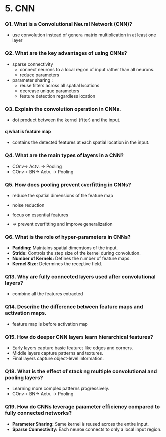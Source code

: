 # 5. CNN

### Q1. What is a Convolutional Neural Network (CNN)?
- use convolution instead of general matrix multiplication in at least one layer


### Q2. What are the key advantages of using CNNs?
- sparse connectivity 
  - connect neurons to a local region of input rather than all neurons.
  - reduce parameters 
- parameter sharing : 
  - reuse filters across all spatial locations
  - decrease unique parameters 
  - feature detection regardless location

### Q3. Explain the convolution operation in CNNs.
-   dot product between the kernel (filter) and the input.

#### q what is feature map
-  contains the detected features at each spatial location in the input.

### Q4. What are the main types of layers in a CNN?
- COnv-> Actv. -> Pooling 
- COnv-> BN-> Actv. -> Pooling 

### Q5. How does pooling prevent overfitting in CNNs?
-  reduce the spatial dimensions of the feature map
- noise reduction
- focus on essential features

- => prevent overfitting and improve generalization


### Q6. What is the role of hyper-parameters in CNNs?
- **Padding:** Maintains spatial dimensions of the input.
- **Stride:** Controls the step size of the kernel during convolution.
- **Number of Kernels:** Defines the number of feature maps.
- **Kernel Size:** Determines the receptive field.


### Q13. Why are fully connected layers used after convolutional layers?
- combine all the features extracted


### Q14. Describe the difference between feature maps and activation maps.
- feature map is before activation map 

### Q15. How do deeper CNN layers learn hierarchical features?
- Early layers capture basic features like edges and corners.
- Middle layers capture patterns and textures.
- Final layers capture object-level information.

### Q18. What is the effect of stacking multiple convolutional and pooling layers?
-  Learning more complex patterns progressively.
- COnv-> BN-> Actv. -> Pooling


### Q19. How do CNNs leverage parameter efficiency compared to fully connected networks?
- **Parameter Sharing:** Same kernel is reused across the entire input.
- **Sparse Connectivity:** Each neuron connects to only a local input region.











